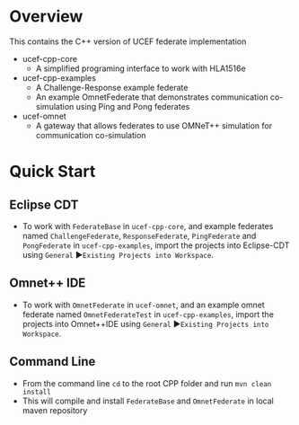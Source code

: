 # Overview
This contains the C++ version of UCEF federate implementation

 - ucef-cpp-core
	 - A simplified programing interface to work with HLA1516e
 - ucef-cpp-examples
	 - A Challenge-Response example federate
	 - An example OmnetFederate that demonstrates communication co-simulation using Ping and Pong federates
 - ucef-omnet
	 - A gateway that allows federates to use OMNeT++ simulation for communication co-simulation
# Quick Start

## Eclipse CDT
- To work with `FederateBase` in `ucef-cpp-core`,  and example federates named `ChallengeFederate`, `ResponseFederate`, `PingFederate` and `PongFederate`  in `ucef-cpp-examples`, import the projects into Eclipse-CDT using `General` ►`Existing Projects into Workspace`.

## Omnet++ IDE
- To work with `OmnetFederate` in `ucef-omnet`,  and an example omnet federate named `OmnetFederateTest` in `ucef-cpp-examples`, import the projects into Omnet++IDE using `General` ►`Existing Projects into Workspace`.

## Command Line

- From the command line `cd` to the root CPP folder and run `mvn clean install`
- This will compile and install `FederateBase` and `OmnetFederate` in local maven repository
